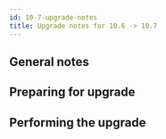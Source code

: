 ```yaml
---
id: 10-7-upgrade-notes
title: Upgrade notes for 10.6 -> 10.7
---
```


## General notes

## Preparing for upgrade

## Performing the upgrade